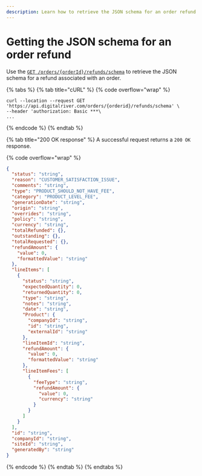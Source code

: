 ```yaml
---
description: Learn how to retrieve the JSON schema for an order refund.
---
```


# Getting the JSON schema for an order refund

Use the [`GET /orders/{orderId}/refunds/schema`](https://www.digitalriver.com/docs/commerce-admin-api/#tag/Refund/paths/\~1orders\~1%7BorderId%7D\~1refunds\~1schema/get) to retrieve the JSON schema for a refund associated with an order.

{% tabs %}
{% tab title="cURL" %}
{% code overflow="wrap" %}
```http
curl --location --request GET 'https://api.digitalriver.com/orders/{orderid}/refunds/schema' \
--header 'authorization: Basic ***\
...
```
{% endcode %}
{% endtab %}

{% tab title="200 OK response" %}
A successful request returns a `200 OK` response.

{% code overflow="wrap" %}
```json
{
  "status": "string",
  "reason": "CUSTOMER_SATISFACTION_ISSUE",
  "comments": "string",
  "type": "PRODUCT_SHOULD_NOT_HAVE_FEE",
  "category": "PRODUCT_LEVEL_FEE",
  "generationDate": "string",
  "origin": "string",
  "overrides": "string",
  "policy": "string",
  "currency": "string",
  "totalRefunded": {},
  "outstanding": {},
  "totalRequested": {},
  "refundAmount": {
    "value": 0,
    "formattedValue": "string"
  },
  "lineItems": [
    {
      "status": "string",
      "expectedQuantity": 0,
      "returnedQuantity": 0,
      "type": "string",
      "notes": "string",
      "date": "string",
      "Product": {
        "companyId": "string",
        "id": "string",
        "externalId": "string"
      },
      "lineItemId": "string",
      "refundAmount": {
        "value": 0,
        "formattedValue": "string"
      },
      "lineItemFees": [
        {
          "feeType": "string",
          "refundAmount": {
            "value": 0,
            "currency": "string"
          }
        }
      ]
    }
  ],
  "id": "string",
  "companyId": "string",
  "siteId": "string",
  "generatedBy": "string"
}
```
{% endcode %}
{% endtab %}
{% endtabs %}
